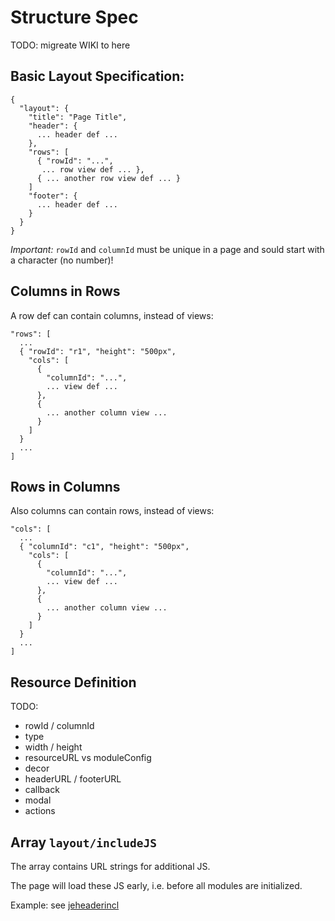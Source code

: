 # Structure Spec

TODO: migreate WIKI to here

## Basic Layout Specification:

    {
      "layout": {
        "title": "Page Title",
        "header": {
          ... header def ...
        },
        "rows": [
          { "rowId": "...",
           ... row view def ... },
          { ... another row view def ... }
        ]
        "footer": {
          ... header def ...
        }
      }
    }

_Important:_
`rowId` and `columnId` must be unique in a page and sould start with a character (no number)!

## Columns in Rows

A row def can contain columns, instead of views:

    "rows": [
      ...
      { "rowId": "r1", "height": "500px",
        "cols": [
          {
            "columnId": "...", 
            ... view def ...
          },
          {
            ... another column view ...
          }
        ]
      }
      ...
    ]

## Rows in Columns

Also columns can contain rows, instead of views:

    "cols": [
      ...
      { "columnId": "c1", "height": "500px",
        "cols": [
          {
            "columnId": "...", 
            ... view def ...
          },
          {
            ... another column view ...
          }
        ]
      }
      ...
    ]

## Resource Definition

TODO:
- rowId / columnId 
- type
- width / height
- resourceURL vs moduleConfig
- decor
- headerURL / footerURL
- callback
- modal
- actions

## Array `layout/includeJS`

The array contains URL strings for additional JS. 

The page will load these JS early, i.e. before all modules are initialized.

Example: see [jeheaderincl](../svc/layout/tests/js-incl/structure)

